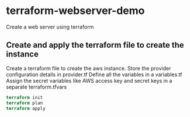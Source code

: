 # terraform-webserver-demo
Create a web server using terraform

## Create and apply the terraform file to create the instance
Create a terraform file to create the aws instance.
Store the provider configuration details in provider.tf
Define all the variables in a variables.tf
Assign the secret variables like AWS access key and secret keys in a separate terraform.tfvars
```terraform
terraform init
terraform plan
terraform apply
```

